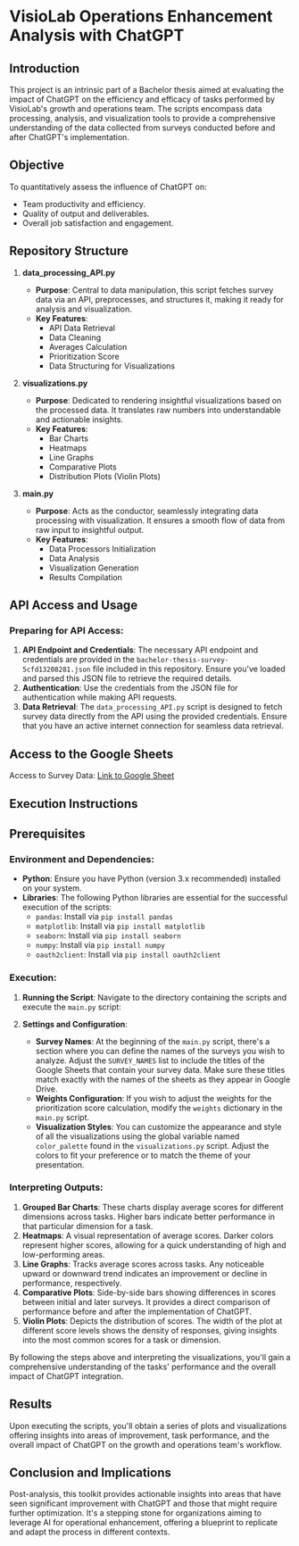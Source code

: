 # VisioLab Operations Enhancement Analysis with ChatGPT

## Introduction
This project is an intrinsic part of a Bachelor thesis aimed at evaluating the impact of ChatGPT on the efficiency and efficacy of tasks performed by VisioLab's growth and operations team. The scripts encompass data processing, analysis, and visualization tools to provide a comprehensive understanding of the data collected from surveys conducted before and after ChatGPT's implementation.

## Objective
To quantitatively assess the influence of ChatGPT on:

- Team productivity and efficiency.
- Quality of output and deliverables.
- Overall job satisfaction and engagement.

## Repository Structure
1. **data_processing_API.py**
   - **Purpose**: Central to data manipulation, this script fetches survey data via an API, preprocesses, and structures it, making it ready for analysis and visualization.
   - **Key Features**:
     - API Data Retrieval
     - Data Cleaning
     - Averages Calculation
     - Prioritization Score
     - Data Structuring for Visualizations

2. **visualizations.py**
   - **Purpose**: Dedicated to rendering insightful visualizations based on the processed data. It translates raw numbers into understandable and actionable insights.
   - **Key Features**:
     - Bar Charts
     - Heatmaps
     - Line Graphs
     - Comparative Plots
     - Distribution Plots (Violin Plots)

3. **main.py**
   - **Purpose**: Acts as the conductor, seamlessly integrating data processing with visualization. It ensures a smooth flow of data from raw input to insightful output.
   - **Key Features**:
     - Data Processors Initialization
     - Data Analysis
     - Visualization Generation
     - Results Compilation

## API Access and Usage

### Preparing for API Access:
1. **API Endpoint and Credentials**: The necessary API endpoint and credentials are provided in the `bachelor-thesis-survey-5cfd13208281.json` file included in this repository. Ensure you've loaded and parsed this JSON file to retrieve the required details.
2. **Authentication**: Use the credentials from the JSON file for authentication while making API requests.
3. **Data Retrieval**: The `data_processing_API.py` script is designed to fetch survey data directly from the API using the provided credentials. Ensure that you have an active internet connection for seamless data retrieval.

## Access to the Google Sheets
Access to Survey Data: [Link to Google Sheet](https://drive.google.com/drive/folders/1N9qC-4LPg_ZCxZSAZTetjcau-rKYFxUp?usp=sharing)

## Execution Instructions

## Prerequisites

### Environment and Dependencies:
- **Python**: Ensure you have Python (version 3.x recommended) installed on your system.
- **Libraries**: The following Python libraries are essential for the successful execution of the scripts:
    - `pandas`: Install via `pip install pandas`
    - `matplotlib`: Install via `pip install matplotlib`
    - `seaborn`: Install via `pip install seaborn`
    - `numpy`: Install via `pip install numpy`
    - `oauth2client`: Install via `pip install oauth2client`


### Execution:

1. **Running the Script**: Navigate to the directory containing the scripts and execute the `main.py` script:

2. **Settings and Configuration**:
    - **Survey Names**: At the beginning of the `main.py` script, there's a section where you can define the names of the surveys you wish to analyze. Adjust the `SURVEY_NAMES` list to include the titles of the Google Sheets that contain your survey data. Make sure these titles match exactly with the names of the sheets as they appear in Google Drive.
    - **Weights Configuration**: If you wish to adjust the weights for the prioritization score calculation, modify the `weights` dictionary in the `main.py` script.
    - **Visualization Styles**: You can customize the appearance and style of all the visualizations using the global variable named `color_palette` found in the `visualizations.py` script. Adjust the colors to fit your preference or to match the theme of your presentation.


### Interpreting Outputs:

1. **Grouped Bar Charts**: These charts display average scores for different dimensions across tasks. Higher bars indicate better performance in that particular dimension for a task.
2. **Heatmaps**: A visual representation of average scores. Darker colors represent higher scores, allowing for a quick understanding of high and low-performing areas.
3. **Line Graphs**: Tracks average scores across tasks. Any noticeable upward or downward trend indicates an improvement or decline in performance, respectively.
4. **Comparative Plots**: Side-by-side bars showing differences in scores between initial and later surveys. It provides a direct comparison of performance before and after the implementation of ChatGPT.
5. **Violin Plots**: Depicts the distribution of scores. The width of the plot at different score levels shows the density of responses, giving insights into the most common scores for a task or dimension.

By following the steps above and interpreting the visualizations, you'll gain a comprehensive understanding of the tasks' performance and the overall impact of ChatGPT integration.

## Results

Upon executing the scripts, you'll obtain a series of plots and visualizations offering insights into areas of improvement, task performance, and the overall impact of ChatGPT on the growth and operations team's workflow.

## Conclusion and Implications

Post-analysis, this toolkit provides actionable insights into areas that have seen significant improvement with ChatGPT and those that might require further optimization. It's a stepping stone for organizations aiming to leverage AI for operational enhancement, offering a blueprint to replicate and adapt the process in different contexts.
